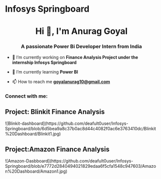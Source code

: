 # Infosys Springboard 
<h1 align="center">Hi 👋, I'm Anurag Goyal</h1>
<h3 align="center">A passionate Power Bi Developer Intern from India</h3>

- 🔭 I’m currently working on **Finance Analysis Project under the internship Infosys Springboard**

- 🌱 I’m currently learning **Power BI**

- 📫 How to reach me **goyalanurag10@gmail.com**

<h3 align="left">Connect with me:</h3>
<p align="left">
</p>

<h2>Project: Blinkit Finance Analysis</h2>
![Blinkit-dashboard](https://github.com/deafult0user/Infosys-Springboard/blob/6d5bea9a8c37b0ac8d44c4082f0ac6e3763410dc/Blinkit%20Dashboard/Blinkit1.jpg)

<h2>Project:Amazon Finance Analysis</h2>
![Amazon-Dasbboard](https://github.com/deafult0user/Infosys-Springboard/blob/e7772d2840494021829edaa6f5cfa1548c947603/Amazon%20Dashboard/Amazon1.jpg)


